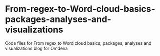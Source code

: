 # From-regex-to-Word-cloud-basics-packages-analyses-and-visualizations
Code files for From regex to Word cloud basics, packages, analyses and visualizations blog for Omdena
